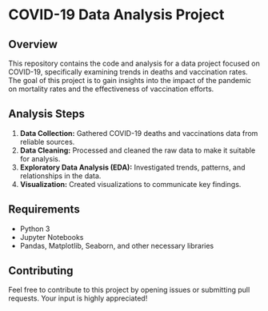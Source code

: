 
# COVID-19 Data Analysis Project

## Overview

This repository contains the code and analysis for a data project focused on COVID-19, specifically examining trends in deaths and vaccination rates. The goal of this project is to gain insights into the impact of the pandemic on mortality rates and the effectiveness of vaccination efforts.


## Analysis Steps

1. **Data Collection:** Gathered COVID-19 deaths and vaccinations data from reliable sources.
2. **Data Cleaning:** Processed and cleaned the raw data to make it suitable for analysis.
3. **Exploratory Data Analysis (EDA):** Investigated trends, patterns, and relationships in the data.
4. **Visualization:** Created visualizations to communicate key findings.

## Requirements

- Python 3
- Jupyter Notebooks
- Pandas, Matplotlib, Seaborn, and other necessary libraries 


## Contributing

Feel free to contribute to this project by opening issues or submitting pull requests. Your input is highly appreciated!


